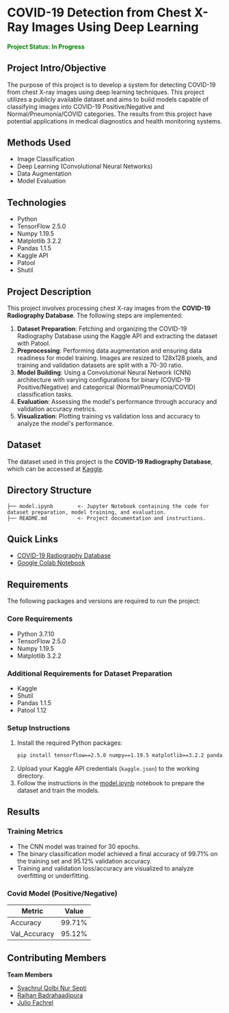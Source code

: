 # COVID-19 Detection from Chest X-Ray Images Using Deep Learning

#### <span style="color: green; font-weight: bold;">Project Status: In Progress</span>

## Project Intro/Objective

The purpose of this project is to develop a system for detecting COVID-19 from chest X-ray images using deep learning techniques. This project utilizes a publicly available dataset and aims to build models capable of classifying images into COVID-19 Positive/Negative and Normal/Pneumonia/COVID categories. The results from this project have potential applications in medical diagnostics and health monitoring systems.

## Methods Used
- Image Classification
- Deep Learning (Convolutional Neural Networks)
- Data Augmentation
- Model Evaluation

## Technologies
- Python
- TensorFlow 2.5.0
- Numpy 1.19.5
- Matplotlib 3.2.2
- Pandas 1.1.5
- Kaggle API
- Patool
- Shutil

## Project Description

This project involves processing chest X-ray images from the **COVID-19 Radiography Database**. The following steps are implemented:

1. **Dataset Preparation**: Fetching and organizing the COVID-19 Radiography Database using the Kaggle API and extracting the dataset with Patool.
2. **Preprocessing**: Performing data augmentation and ensuring data readiness for model training. Images are resized to 128x128 pixels, and training and validation datasets are split with a 70-30 ratio.
3. **Model Building**: Using a Convolutional Neural Network (CNN) architecture with varying configurations for binary (COVID-19 Positive/Negative) and categorical (Normal/Pneumonia/COVID) classification tasks.
4. **Evaluation**: Assessing the model's performance through accuracy and validation accuracy metrics.
5. **Visualization**: Plotting training vs validation loss and accuracy to analyze the model's performance.

## Dataset
The dataset used in this project is the **COVID-19 Radiography Database**, which can be accessed at [Kaggle](https://www.kaggle.com/tawsifurrahman/covid19-radiography-database).

## Directory Structure
```
├── model.ipynb        <- Jupyter Notebook containing the code for dataset preparation, model training, and evaluation.
├── README.md          <- Project documentation and instructions.
```

## Quick Links
- [COVID-19 Radiography Database](https://www.kaggle.com/tawsifurrahman/covid19-radiography-database)
- [Google Colab Notebook](https://colab.research.google.com/drive/18e1Ou3PJxSbzcnGdvakvvoP0LxQ29b8u?usp=sharing)

## Requirements

The following packages and versions are required to run the project:

### Core Requirements
- Python 3.7.10
- TensorFlow 2.5.0
- Numpy 1.19.5
- Matplotlib 3.2.2

### Additional Requirements for Dataset Preparation
- Kaggle
- Shutil
- Pandas 1.1.5
- Patool 1.12

### Setup Instructions
1. Install the required Python packages:
   ```bash
   pip install tensorflow==2.5.0 numpy==1.19.5 matplotlib==3.2.2 pandas==1.1.5 kaggle patool
   ```
2. Upload your Kaggle API credentials (`kaggle.json`) to the working directory.
3. Follow the instructions in the [model.ipynb](model.ipynb) notebook to prepare the dataset and train the models.

## Results

### Training Metrics
- The CNN model was trained for 30 epochs.
- The binary classification model achieved a final accuracy of 99.71% on the training set and 95.12% validation accuracy.
- Training and validation loss/accuracy are visualized to analyze overfitting or underfitting.

### Covid Model (Positive/Negative)
| Metric       | Value |
|--------------|-------|
| Accuracy     | 99.71%|
| Val_Accuracy | 95.12%|

## Contributing Members

**Team Members**
* [Syachrul Qolbi Nur Septi](https://www.linkedin.com/in/syachrulqolbi)  
* [Raihan Badrahaadipura](https://www.linkedin.com/in/raihan-b-536a10132)  
* [Julio Fachrel](https://www.linkedin.com/in/julio-fachrel)
